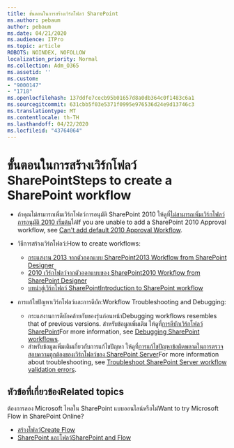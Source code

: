 ```yaml
---
title: ขั้นตอนในการสร้างเวิร์กโฟลว์ SharePoint
ms.author: pebaum
author: pebaum
ms.date: 04/21/2020
ms.audience: ITPro
ms.topic: article
ROBOTS: NOINDEX, NOFOLLOW
localization_priority: Normal
ms.collection: Adm_O365
ms.assetid: ''
ms.custom:
- "9000147"
- "1718"
ms.openlocfilehash: 137ddfe7cecb95b01657d8a0db364c0f1483c6a1
ms.sourcegitcommit: 631cbb5f03e5371f0995e976536d24e9d13746c3
ms.translationtype: MT
ms.contentlocale: th-TH
ms.lasthandoff: 04/22/2020
ms.locfileid: "43764064"
---
```

# <a name="steps-to-create-a-sharepoint-workflow"></a><span data-ttu-id="59f19-102">ขั้นตอนในการสร้างเวิร์กโฟลว์ SharePoint</span><span class="sxs-lookup"><span data-stu-id="59f19-102">Steps to create a SharePoint workflow</span></span>

- <span data-ttu-id="59f19-103">ถ้าคุณไม่สามารถเพิ่มเวิร์กโฟลว์การอนุมัติ SharePoint 2010 ให้ดูที่[ไม่สามารถเพิ่มเวิร์กโฟลว์การอนุมัติ 2010 เริ่มต้น](https://docs.microsoft.com/alchemyinsights/can-t-add-default-2010-approval-workflow)ได้</span><span class="sxs-lookup"><span data-stu-id="59f19-103">If you are unable to add a SharePoint 2010 Approval workflow, see [Can't add default 2010 Approval Workflow](https://docs.microsoft.com/alchemyinsights/can-t-add-default-2010-approval-workflow).</span></span>
- <span data-ttu-id="59f19-104">วิธีการสร้างเวิร์กโฟลว์:</span><span class="sxs-lookup"><span data-stu-id="59f19-104">How to create workflows:</span></span>
    - [<span data-ttu-id="59f19-105">กระแสงาน 2013 จากตัวออกแบบ SharePoint</span><span class="sxs-lookup"><span data-stu-id="59f19-105">2013 Workflow from SharePoint Designer</span></span>](https://docs.microsoft.com/sharepoint/dev/general-development/creating-a-workflow-by-using-sharepoint-designer-and-the-sharepoint-wo)
    - [<span data-ttu-id="59f19-106">2010 เวิร์กโฟลว์จากตัวออกแบบของ SharePoint</span><span class="sxs-lookup"><span data-stu-id="59f19-106">2010 Workflow from SharePoint Designer</span></span>](https://support.office.com/article/introduction-to-designing-and-customizing-workflows-32c9c0bf-5e20-4f74-8b9c-d3ea79f2962b)
    - [<span data-ttu-id="59f19-107">บทนําสู่เวิร์กโฟลว์ SharePoint</span><span class="sxs-lookup"><span data-stu-id="59f19-107">Introduction to SharePoint workflow</span></span>](https://support.office.com/article/introduction-to-sharepoint-workflow-07982276-54e8-4e17-8699-5056eff4d9e3)

- <span data-ttu-id="59f19-108">การแก้ไขปัญหาเวิร์กโฟลว์และการดีบัก:</span><span class="sxs-lookup"><span data-stu-id="59f19-108">Workflow Troubleshooting and Debugging:</span></span>
    - <span data-ttu-id="59f19-109">กระแสงานการดีบักคล้ายกับของรุ่นก่อนหน้า</span><span class="sxs-lookup"><span data-stu-id="59f19-109">Debugging workflows resembles that of previous versions.</span></span>  <span data-ttu-id="59f19-110">สําหรับข้อมูลเพิ่มเติม ให้ดูที่[การดีบักเวิร์กโฟลว์ SharePoint](https://docs.microsoft.com/sharepoint/dev/general-development/debugging-sharepoint-server-workflows)</span><span class="sxs-lookup"><span data-stu-id="59f19-110">For more information, see [Debugging SharePoint workflows](https://docs.microsoft.com/sharepoint/dev/general-development/debugging-sharepoint-server-workflows).</span></span>
    - <span data-ttu-id="59f19-111">สําหรับข้อมูลเพิ่มเติมเกี่ยวกับการแก้ไขปัญหา ให้ดูที่[การแก้ไขปัญหาข้อผิดพลาดในการตรวจสอบความถูกต้องของเวิร์กโฟลว์ของ SharePoint Server](https://docs.microsoft.com/sharepoint/dev/general-development/troubleshooting-sharepoint-server-workflow-validation-errors-in-visio)</span><span class="sxs-lookup"><span data-stu-id="59f19-111">For more information about troubleshooting, see [Troubleshoot SharePoint Server workflow validation errors](https://docs.microsoft.com/sharepoint/dev/general-development/troubleshooting-sharepoint-server-workflow-validation-errors-in-visio).</span></span>
 

## <a name="related-topics"></a><span data-ttu-id="59f19-112">หัวข้อที่เกี่ยวข้อง</span><span class="sxs-lookup"><span data-stu-id="59f19-112">Related topics</span></span>
<span data-ttu-id="59f19-113">ต้องการลอง Microsoft ไหลใน SharePoint แบบออนไลน์หรือไม่</span><span class="sxs-lookup"><span data-stu-id="59f19-113">Want to try Microsoft Flow in SharePoint Online?</span></span>
- [<span data-ttu-id="59f19-114">สร้างโฟลว์</span><span class="sxs-lookup"><span data-stu-id="59f19-114">Create Flow</span></span>](https://support.office.com/article/Create-a-flow-for-a-list-or-library-in-SharePoint-Online-or-OneDrive-for-Business-a9c3e03b-0654-46af-a254-20252e580d01) 
- [<span data-ttu-id="59f19-115">SharePoint และโฟลว์</span><span class="sxs-lookup"><span data-stu-id="59f19-115">SharePoint and Flow</span></span>](https://flow.microsoft.com/blog/sharepoint-and-flow/) 


